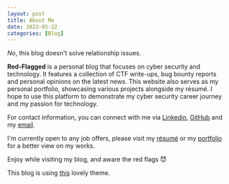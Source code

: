 ```yaml
---
layout: post
title: About Me
date: 2023-05-22
categories: [Blog]
---
```


*No*, this blog doesn't solve relationship issues.

**Red-Flagged** is a personal blog that focuses on cyber security and technology. It features a collection of CTF write-ups, bug bounty reports and personal opinions on the latest news. This website also serves as my personal portfolio, showcasing various projects alongside my résumé. I hope to use this platform to demonstrate my cyber security career journey and my passion for technology.

For contact information, you can connect with me via [Linkedin](https://linkedin.com/to/thai-to), [GitHub](https://github.com/mottomythai) and my [email](mailto:thaito.work@gmail.com).

I'm currently open to any job offers, please visit my [résumé](https://drive.google.com/file/d/1vxhw1l0syX03XPGe_v1zm3yDYfafq2XN/view?usp=share_link) or my [portfolio](https://mottomythai.github.io/posts/portfolio) for a better view on my works.

Enjoy while visiting my blog, and aware the red flags 😈

This blog is using [this](https://github.com/sharadcodes/jekyll-theme-serial-programmer) lovely theme.